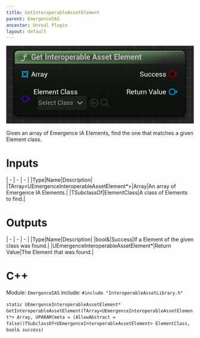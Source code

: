 ```yaml
---
title: GetInteroperableAssetElement
parent: EmergenceIAS
ancestor: Unreal Plugin
layout: default
---
```


![](GetInteroperableAssetElement.PNG)

Given an array of Emergence IA Elements, find the one that matches a given Element class.

# Inputs

| - | - | - |
|Type|Name|Description|
|TArray<UEmergenceInteroperableAssetElement\*>|Array|An array of Emergence IA Elements.|
|TSubclassOf<UEmergenceInteroperableAssetElement>|ElementClass|A class of Elements to find.|

# Outputs

| - | - | - |
|Type|Name|Description|
|bool&|Success|If a Element of the given class was found.|
|UEmergenceInteroperableAssetElement\*|Return Value|The Element that was found.|

# C++
Module: `EmergenceIAS`
include: `#include "InteroperableAssetLibrary.h"`

`static UEmergenceInteroperableAssetElement* GetInteroperableAssetElement(TArray<UEmergenceInteroperableAssetElement*> Array, UPARAM(meta = (AllowAbstract = false))TSubclassOf<UEmergenceInteroperableAssetElement> ElementClass, bool& success)`